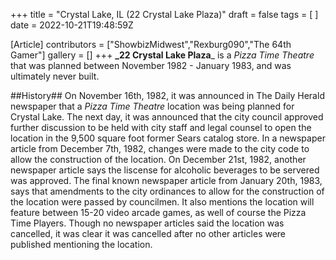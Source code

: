 +++
title = "Crystal Lake, IL (22 Crystal Lake Plaza)"
draft = false
tags = [ ]
date = 2022-10-21T19:48:59Z

[Article]
contributors = ["ShowbizMidwest","Rexburg090","The 64th Gamer"]
gallery = []
+++
**_22 Crystal Lake Plaza**_ is a _Pizza Time Theatre_ that was planned between November 1982 - January 1983, and was ultimately never built.

##History##
On November 16th, 1982, it was announced in The Daily Herald newspaper that a _Pizza Time Theatre_ location was being planned for Crystal Lake. The next day, it was announced that the city council approved further discussion to be held with city staff and legal counsel to open the location in the 9,500 square foot former Sears catalog store.
In a newspaper article from December 7th, 1982, changes were made to the city code to allow the construction of the location. On December 21st, 1982, another newspaper article says the liscense for alcoholic beverages to be servered was approved. 
The final known newspaper article from January 20th, 1983, says that amendments to the city ordinances to allow for the construction of the location were passed by councilmen. It also mentions the location will feature between 15-20 video arcade games, as well of course the Pizza Time Players.
Though no newspaper articles said the location was cancelled, it was clear it was cancelled after no other articles were published mentioning the location.